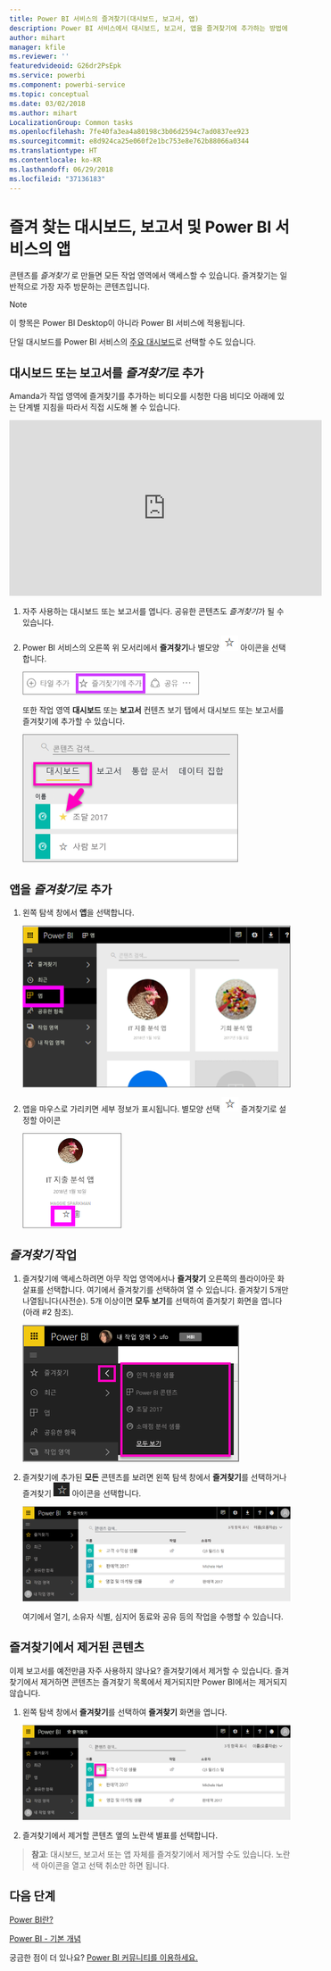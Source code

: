 ```yaml
---
title: Power BI 서비스의 즐겨찾기(대시보드, 보고서, 앱)
description: Power BI 서비스에서 대시보드, 보고서, 앱을 즐겨찾기에 추가하는 방법에 대한 설명서
author: mihart
manager: kfile
ms.reviewer: ''
featuredvideoid: G26dr2PsEpk
ms.service: powerbi
ms.component: powerbi-service
ms.topic: conceptual
ms.date: 03/02/2018
ms.author: mihart
LocalizationGroup: Common tasks
ms.openlocfilehash: 7fe40fa3ea4a80198c3b06d2594c7ad0837ee923
ms.sourcegitcommit: e8d924ca25e060f2e1bc753e8e762b88066a0344
ms.translationtype: HT
ms.contentlocale: ko-KR
ms.lasthandoff: 06/29/2018
ms.locfileid: "37136183"
---
```

# <a name="favorite-dashboards-reports-and-apps-in-power-bi-service"></a>즐겨 찾는 대시보드, 보고서 및 Power BI 서비스의 앱
콘텐츠를 *즐겨찾기* 로 만들면 모든 작업 영역에서 액세스할 수 있습니다.  즐겨찾기는 일반적으로 가장 자주 방문하는 콘텐츠입니다.

> [!NOTE]
> 이 항목은 Power BI Desktop이 아니라 Power BI 서비스에 적용됩니다.
> 
> 

단일 대시보드를 Power BI 서비스의 [주요 대시보드](service-dashboard-featured.md)로 선택할 수도 있습니다.

## <a name="add-a-dashboard-or-report-as-a-favorite"></a>대시보드 또는 보고서를 *즐겨찾기*로 추가
Amanda가 작업 영역에 즐겨찾기를 추가하는 비디오를 시청한 다음 비디오 아래에 있는 단계별 지침을 따라서 직접 시도해 볼 수 있습니다.

<iframe width="560" height="315" src="https://www.youtube.com/embed/G26dr2PsEpk" frameborder="0" allowfullscreen></iframe>


1. 자주 사용하는 대시보드 또는 보고서를 엽니다. 공유한 콘텐츠도 *즐겨찾기*가 될 수 있습니다.
2. Power BI 서비스의 오른쪽 위 모서리에서 **즐겨찾기**나 별모양 ![별모양 아이콘](media/service-dashboard-favorite/power-bi-favorite-icon.png) 아이콘을 선택합니다.
   
   ![즐겨찾기 아이콘으로 바뀝니다](media/service-dashboard-favorite/powerbi-dashboard-favorite.png)
   
   또한 작업 영역 **대시보드** 또는 **보고서** 컨텐츠 보기 탭에서 대시보드 또는 보고서를 즐겨찾기에 추가할 수 있습니다.
   
   ![노란색 별이 포함된 대시보드 탭](media/service-dashboard-favorite/power-bi-dashboard-favorite.png)

## <a name="add-an-app-as-a-favorite"></a>앱을 *즐겨찾기*로 추가

1. 왼쪽 탐색 창에서 **앱**을 선택합니다.

   ![대시보드](media/service-dashboard-favorite/power-bi-favorite-apps.png)

2. 앱을 마우스로 가리키면 세부 정보가 표시됩니다.  별모양 선택 ![별모양 아이콘](media/service-dashboard-favorite/power-bi-favorite-icon.png)  즐겨찾기로 설정할 아이콘
   
   ![앱 마우스로 가리키기](media/service-dashboard-favorite/power-bi-favorite-app.png)

## <a name="working-with-favorites"></a>*즐겨찾기* 작업
1. 즐겨찾기에 액세스하려면 아무 작업 영역에서나 **즐겨찾기** 오른쪽의 플라이아웃 화살표를 선택합니다.  여기에서 즐겨찾기를 선택하여 열 수 있습니다. 즐겨찾기 5개만 나열됩니다(사전순). 5개 이상이면 **모두 보기**를 선택하여 즐겨찾기 화면을 엽니다(아래 #2 참조). 
   
   ![즐겨찾기 플라이아웃](media/service-dashboard-favorite/power-bi-favorite-flyout-new.png)
2. 즐겨찾기에 추가된 **모든** 콘텐츠를 보려면 왼쪽 탐색 창에서 **즐겨찾기**를 선택하거나 즐겨찾기 ![별모양 아이콘](media/service-dashboard-favorite/power-bi-favorites-icon.png) 아이콘을 선택합니다.  
   
    ![즐겨찾기 창](media/service-dashboard-favorite/power-bi-favorites-screen.png)
   
   여기에서 열기, 소유자 식별, 심지어 동료와 공유 등의 작업을 수행할 수 있습니다.

## <a name="unfavorite-content"></a>즐겨찾기에서 제거된 콘텐츠
이제 보고서를 예전만큼 자주 사용하지 않나요?  즐겨찾기에서 제거할 수 있습니다. 즐겨찾기에서 제거하면 콘텐츠는 즐겨찾기 목록에서 제거되지만 Power BI에서는 제거되지 않습니다.

1. 왼쪽 탐색 창에서 **즐겨찾기**를 선택하여 **즐겨찾기** 화면을 엽니다.
   
   ![즐겨찾기 화면](media/service-dashboard-favorite/power-bi-unfavorites-screen.png)
2. 즐겨찾기에서 제거할 콘텐츠 옆의 노란색 별표를 선택합니다.

> **참고**: 대시보드, 보고서 또는 앱 자체를 즐겨찾기에서 제거할 수도 있습니다. 노란색 아이콘을 열고 선택 취소만 하면 됩니다.   
> 
> 

## <a name="next-steps"></a>다음 단계
[Power BI란?](power-bi-overview.md)

[Power BI - 기본 개념](service-basic-concepts.md)

궁금한 점이 더 있나요? [Power BI 커뮤니티를 이용하세요.](http://community.powerbi.com/)

